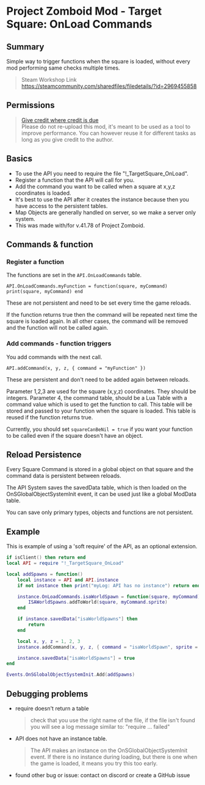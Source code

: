 # Project Zomboid Mod - Target Square: OnLoad Commands

## Summary

Simple way to trigger functions when the square is loaded, without every mod performing same checks multiple times.

> Steam Workshop Link  
> https://steamcommunity.com/sharedfiles/filedetails/?id=2969455858

## Permissions

> [Give credit where credit is due](http://theindiestone.com/forums/index.php/topic/2530-mod-permissions/?p=36477)  
> Please do not re-upload this mod, it's meant to be used as a tool to improve performance. You can however reuse it for different tasks as long as you give credit to the author.

## Basics

- To use the API you need to require the file "!_TargetSquare_OnLoad".
- Register a function that the API will call for you.
- Add the command you want to be called when a square at x,y,z coordinates is loaded.
- It's best to use the API after it creates the instance because then you have access to the persistent tables.
- Map Objects are generally handled on server, so we make a server only system.
- This was made with/for v.41.78 of Project Zomboid.

## Commands & function

### Register a function

The functions are set in the `API.OnLoadCommands` table.

`API.OnLoadCommands.myFunction = function(square, myCommand) print(square, myCommand) end`

These are not persistent and need to be set every time the game reloads.

If the function returns true then the command will be repeated next time the square is loaded again.
In all other cases, the command will be removed and the function will not be called again.

### Add commands - function triggers

You add commands with the next call.

`API.addCommand(x, y, z, { command = "myFunction" })`

These are persistent and don't need to be added again between reloads.

Parameter 1,2,3 are used for the square (x,y,z) coordinates. They should be integers.
Parameter 4, the command table, should be a Lua Table with a command value which is used to get the function to call.
This table will be stored and passed to your function when the square is loaded.
This table is reused if the function returns true.

Currently, you should set `squareCanBeNil = true` if you want your function to be called even if the square doesn't have an object.

## Reload Persistence

Every Square Command is stored in a global object on that square and the command data is persistent between reloads.

The API System saves the savedData table, which is then loaded on the OnSGlobalObjectSystemInit event, it can be used just like a global ModData table.

You can save only primary types, objects and functions are not persistent.

## Example

This is example of using a 'soft require' of the API, as an optional extension.
```lua
if isClient() then return end
local API = require "!_TargetSquare_OnLoad"

local addSpawns = function()
    local instance = API and API.instance
    if not instance then print("myLog: API has no instance") return end

    instance.OnLoadCommands.isaWorldSpawn = function(square, myCommand)
        ISAWorldSpawns.addToWorld(square, myCommand.sprite)
    end

    if instance.savedData["isaWorldSpawns"] then
        return
    end

    local x, y, z = 1, 2, 3
    instance.addCommand(x, y, z, { command = "isaWorldSpawn", sprite = "solarmod_tileset_01_0" })

    instance.savedData["isaWorldSpawns"] = true
end

Events.OnSGlobalObjectSystemInit.Add(addSpawns)
```

## Debugging problems
- require doesn't return a table
    > check that you use the right name of the file, if the file isn't found you will see a log message similar to: "require ... failed"
- API does not have an instance table.
    > The API makes an instance on the OnSGlobalObjectSystemInit event. If there is no instance during loading, but there is one when the game is loaded, it means you try this too early.
- found other bug or issue: contact on discord or create a GitHub issue
